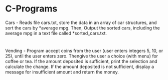 # C-Programs

Cars - Reads file cars.txt, store the data in an array of car structures, and sort the cars by *average mpg. Then, Output the sorted cars, including the average mpg in a text file called *sorted_cars.txt.
#
Vending - Program accept coins from the user (user enters integers 5, 10, or 25), until the user enters zero. Thengive the user a choice (with menu) for coffee or tea. If the amount deposited is sufficient, print the selection and calculate the change. If the amount deposited is not sufficient, display a message for insufficient amount and return the money.
